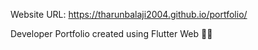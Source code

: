 Website URL: https://tharunbalaji2004.github.io/portfolio/

Developer Portfolio created using Flutter Web 👨‍💻
